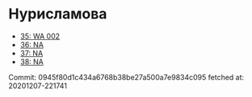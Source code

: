 # Нурисламова
- [35: WA 002](35.md)
- [36: NA](36.md)
- [37: NA](37.md)
- [38: NA](38.md)

Commit: 0945f80d1c434a6768b38be27a500a7e9834c095
 fetched at: 20201207-221741
